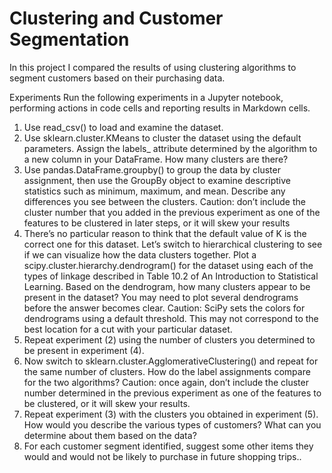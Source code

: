 # Clustering and Customer Segmentation 

In this project I compared the results of using clustering algorithms to segment customers based on their purchasing data.

Experiments
Run the following experiments in a Jupyter notebook, performing actions in code cells and reporting results in Markdown cells.
1. Use read_csv() to load and examine the dataset.
2. Use sklearn.cluster.KMeans to cluster the dataset using the default parameters. Assign the labels_ attribute determined 
by the algorithm to a new column in your DataFrame. How many clusters are there?
3. Use pandas.DataFrame.groupby() to group the data by cluster assignment, then use the GroupBy object to examine descriptive 
statistics such as minimum, maximum, and mean. Describe any differences you see between the clusters.
Caution: don’t include the cluster number that you added in the previous experiment as one of the features to be clustered in 
later steps, or it will skew your results
4. There’s no particular reason to think that the default value of K is the correct one for this dataset. Let’s switch to hierarchical 
clustering to see if we can visualize how the data clusters together.
Plot a scipy.cluster.hierarchy.dendrogram() for the dataset using each of the types of linkage described in Table 10.2 of An 
Introduction to Statistical Learning.
Based on the dendrogram, how many clusters appear to be present in the dataset? You may need to plot several dendrograms before
 the answer becomes clear.
Caution: SciPy sets the colors for dendrograms using a default threshold. This may not correspond to the best location for a cut
 with your particular dataset.
5. Repeat experiment (2) using the number of clusters you determined to be present in experiment (4).
6. Now switch to sklearn.cluster.AgglomerativeClustering() and repeat for the same number of clusters. How do the label assignments 
compare for the two algorithms?
Caution: once again, don’t include the cluster number determined in the previous experiment as one of the features to be clustered, 
or it will skew your results.
7. Repeat experiment (3) with the clusters you obtained in experiment (5). How would you describe the various types of customers? 
What can you determine about them based on the data?
8. For each customer segment identified, suggest some other items they would and would not be likely to purchase in future shopping trips.. 
